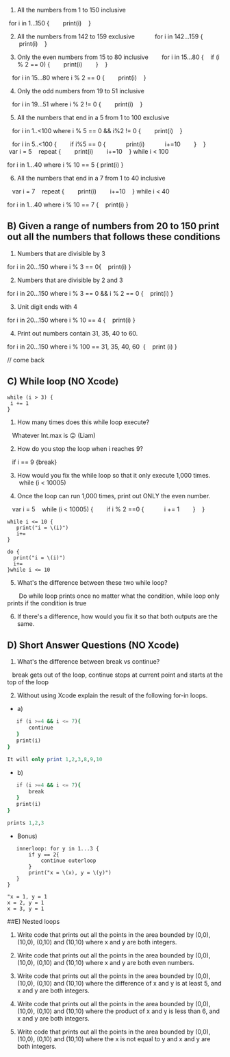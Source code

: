 1) All the numbers from 1 to 150 inclusive

 for i in 1...150 {
       print(i)
   }

2) All the numbers from 142 to 159 exclusive
       
   for i in 142...159 {
       print(i)
   }

3) Only the even numbers from 15 to 80 inclusive
   
   for i in 15...80 {
   if (i % 2 == 0) {
       print(i)
       }
   }

   for i in 15...80 where i % 2 == 0 {
       print(i)
   }

4) Only the odd numbers from 19 to 51 inclusive

   for i in 19...51 where i % 2 != 0 {
       print(i)
   }

5) All the numbers that end in a 5 from 1 to 100 exclusive

   for i in 1..<100 where i % 5 == 0 && i%2 != 0 {
       print(i)
   }

   for i in 5..<100 {
       if i%5 == 0 {
           print(i)
           i+=10
       }
   }
   
   var i = 5
   repeat {
       print(i)
       i+=10
   } while i < 100
   

for i in 1...40 where i % 10 == 5 {
print(i)
}

6) All the numbers that end in a 7 from 1 to 40 inclusive



   var i = 7
   repeat {
       print(i)
       i+=10
   } while i < 40

for i in 1...40 where i % 10 == 7 {
   print(i)
}


## B) Given a range of numbers from 20 to 150 print out all the numbers that follows these conditions

1) Numbers that are divisible by 3

for i in 20...150 where i % 3 == 0{
   print(i)
}

2) Numbers that are divisible by 2 and 3

for i in 20...150 where i % 3 == 0 && i % 2 == 0 {
   print(i)
}



3) Unit digit ends with 4



for i in 20...150 where i % 10 == 4 {
   print(i)
}


4) Print out numbers contain 31, 35, 40 to 60.

for i in 20...150 where i % 100 == 31, 35, 40, 60  {
   print (i)
}

// come back



## C) While loop (NO Xcode)
```var i = 5
while (i > 3) {
 i += 1
}
```
1) How many times does this while loop execute?

   Whatever Int.max is :stuck_out_tongue: (Liam)

2) How do you stop the loop when i reaches 9?

   if i == 9 {break}

3) How would you fix the while loop so that it only execute 1,000 times.
   
   while (i < 10005)

4) Once the loop can run 1,000 times, print out ONLY the even number.

   var i = 5
   while (i < 10005) {
       if i % 2 ==0 {
           i += 1
       }
   }


```var i = 1
while i <= 10 {
   print("i = \(i)")
   i+=
}
```
```var i = 1
do {
  print("i = \(i)")
  i+=
}while i <= 10
```
5) What's the difference between these two while loop?

       Do while loop prints once no matter what the condition, while loop only prints if the condition is true

6) If there's a difference, how would you fix it so that both outputs are the same.


## D) Short Answer Questions (NO Xcode)

1) What's the difference between break vs continue?

   break gets out of the loop, continue stops at current point and starts at the top of the loop

2) Without using Xcode explain the result of the following for-in loops.
* a)
```for i in 1...10 {
   if (i >=4 && i <= 7){
       continue
   }
   print(i)
}

It will only print 1,2,3,8,9,10
```
* b)
```for i in 1...10 {
   if (i >=4 && i <= 7){
       break
   }
   print(i)
}

prints 1,2,3
```
* Bonus)
```outerloop: for x in 1...3 {
   innerloop: for y in 1...3 {
       if y == 2{
           continue outerloop
       }
       print("x = \(x), y = \(y)")
   }
}

"x = 1, y = 1
x = 2, y = 1
x = 3, y = 1
```
##E) Nested loops
1) Write code that prints out all the points in the area bounded by (0,0), (10,0), (0,10) and (10,10) where x and y are both integers.




2) Write code that prints out all the points in the area bounded by (0,0), (10,0), (0,10) and (10,10) where x and y are both even numbers.

3) Write code that prints out all the points in the area bounded by (0,0), (10,0), (0,10) and (10,10) where the difference of x and y is at least 5, and x and y are both integers.

4) Write code that prints out all the points in the area bounded by (0,0), (10,0), (0,10) and (10,10) where the product of x and y is less than 6, and x and y are both integers.

5) Write code that prints out all the points in the area bounded by (0,0), (10,0), (0,10) and (10,10) where the x is not equal to y and x and y are both integers.
